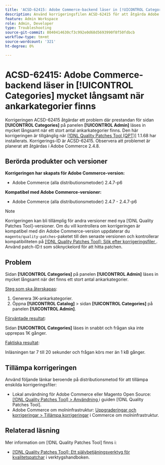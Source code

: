 ```yaml
---
title: 'ACSD-62415: Adobe Commerce-backend läser in [!UICONTROL Categories] mycket långsamt'
description: Använd korrigeringsfilen ACSD-62415 för att åtgärda Adobe Commerce-problemet där prestandan för sidan [!UICONTROL Categories] på panelen [!UICONTROL Admin] läses in mycket långsamt när det finns ett stort antal ankarkategorier.
feature: Admin Workspace
role: Admin, Developer
type: Troubleshooting
source-git-commit: 8040414630cf3c992e0d68d5693990f8f50fdbcb
workflow-type: tm+mt
source-wordcount: '321'
ht-degree: 0%

---
```



# ACSD-62415: Adobe Commerce-backend läser in **[!UICONTROL Categories]** mycket långsamt när ankarkategorier finns

Korrigeringen ACSD-62415 åtgärdar ett problem där prestandan för sidan **[!UICONTROL Categories]** på panelen **[!UICONTROL Admin]** läses in mycket långsamt när ett stort antal ankarkategorier finns. Den här korrigeringen är tillgänglig när [[!DNL Quality Patches Tool (QPT)]](/help/tools/quality-patches-tool/quality-patches-tool-to-self-serve-quality-patches.md) 1.1.68 har installerats. Korrigerings-ID är ACSD-62415. Observera att problemet är planerat att åtgärdas i Adobe Commerce 2.4.8.

## Berörda produkter och versioner

**Korrigeringen har skapats för Adobe Commerce-version:**

* Adobe Commerce (alla distributionsmetoder) 2.4.7-p6

**Kompatibel med Adobe Commerce-versioner:**

* Adobe Commerce (alla distributionsmetoder) 2.4.7 - 2.4.7-p6

>[!NOTE]
>
>Korrigeringen kan bli tillämplig för andra versioner med nya [!DNL Quality Patches Tool]-versioner. Om du vill kontrollera om korrigeringen är kompatibel med din Adobe Commerce-version uppdaterar du `magento/quality-patches`-paketet till den senaste versionen och kontrollerar kompatibiliteten på [[!DNL Quality Patches Tool]: Sök efter korrigeringsfiler ](https://experienceleague.adobe.com/tools/commerce-quality-patches/index.html?lang=sv-SE). Använd patch-ID:t som söknyckelord för att hitta patchen.

## Problem

Sidan **[!UICONTROL Categories]** på panelen **[!UICONTROL Admin]** läses in mycket långsamt när det finns ett stort antal ankarkategorier.

<u>Steg som ska återskapas</u>:

1. Generera 3K-ankarkategorier.
1. Öppna **[!UICONTROL Catalog]** > sidan **[!UICONTROL Categories]** på panelen **[!UICONTROL Admin]**.

<u>Förväntade resultat</u>:

Sidan **[!UICONTROL Categories]** läses in snabbt och frågan ska inte upprepas 1K gånger.

<u>Faktiska resultat</u>:

Inläsningen tar 7 till 20 sekunder och frågan körs mer än 1 kB gånger.

## Tillämpa korrigeringen

Använd följande länkar beroende på distributionsmetod för att tillämpa enskilda korrigeringsfiler:

* Lokal användning för Adobe Commerce eller Magento Open Source: [[!DNL Quality Patches Tool] > Användning ](/help/tools/quality-patches-tool/usage.md) i guiden [!DNL Quality Patches Tool].
* Adobe Commerce om molninfrastruktur: [Uppgraderingar och korrigeringar > Tillämpa korrigeringar](https://experienceleague.adobe.com/docs/commerce-cloud-service/user-guide/develop/upgrade/apply-patches.html?lang=sv-SE) i Commerce om molninfrastruktur.

## Relaterad läsning

Mer information om [!DNL Quality Patches Tool] finns i:

* [[!DNL Quality Patches Tool]: Ett självbetjäningsverktyg för kvalitetspatchar](/help/tools/quality-patches-tool/quality-patches-tool-to-self-serve-quality-patches.md) i verktygshandboken.
